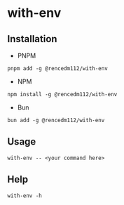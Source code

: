 # with-env

## Installation

- PNPM

```
pnpm add -g @rencedm112/with-env
```

- NPM

```
npm install -g @rencedm112/with-env
```

- Bun

```
bun add -g @rencedm112/with-env
```

## Usage

```
with-env -- <your command here>
```

## Help

```
with-env -h
```
